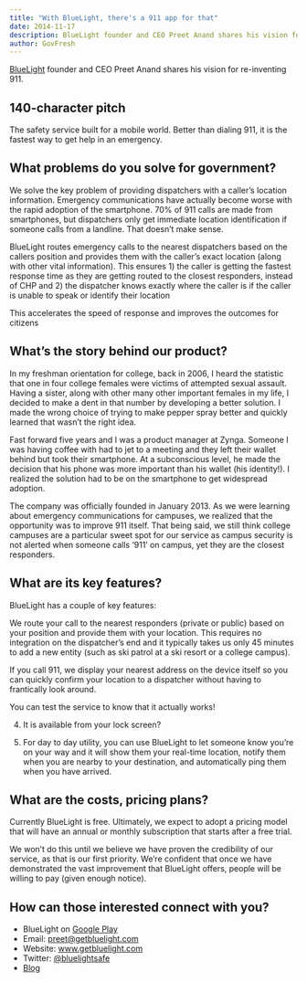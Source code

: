 ```yaml
---
title: "With BlueLight, there's a 911 app for that"
date: 2014-11-17
description: BlueLight founder and CEO Preet Anand shares his vision for re-inventing 911.
author: GovFresh
---
```



<a href="https://www.getbluelight.com/">BlueLight</a> founder and CEO Preet Anand shares his vision for re-inventing 911.

<h2>140-character pitch</h2>

The safety service built for a mobile world. Better than dialing 911, it is the fastest way to get help in an emergency.

<h2>What problems do you solve for government?</h2>

We solve the key problem of providing dispatchers with a caller’s location information. Emergency communications have actually become worse with the rapid adoption of the smartphone. 70% of 911 calls are made from smartphones, but dispatchers only get immediate location identification if someone calls from a landline. That doesn’t make sense.

BlueLight routes emergency calls to the nearest dispatchers based on the callers position and provides them with the caller’s exact location (along with other vital information). This ensures 1) the caller is getting the fastest response time as they are getting routed to the closest responders, instead of CHP and 2) the dispatcher knows exactly where the caller is if the caller is unable to speak or identify their location

This accelerates the speed of response and improves the outcomes for citizens

<h2>What’s the story behind our product?</h2>

In my freshman orientation for college, back in 2006, I heard the statistic that one in four college females were victims of attempted sexual assault. Having a sister, along with other many other important females in my life, I decided to make a dent in that number by developing a better solution. I made the wrong choice of trying to make pepper spray better and quickly learned that wasn’t the right idea.

Fast forward five years and I was a product manager at Zynga. Someone I was having coffee with had to jet to a meeting and they left their wallet behind but took their smartphone. At a subconscious level, he made the decision that his phone was more important than his wallet (his identity!). I realized the solution had to be on the smartphone to get widespread adoption.

The company was officially founded in January 2013. As we were learning about emergency communications for campuses, we realized that the opportunity was to improve 911 itself. That being said, we still think college campuses are a particular sweet spot for our service as campus security is not alerted when someone calls ‘911’ on campus, yet they are the closest responders. 

<h2>What are its key features?</h2>

BlueLight has a couple of key features:

We route your call to the nearest responders (private or public) based on your position and provide them with your location. This requires no integration on the dispatcher’s end and it typically takes us only 45 minutes to add a new entity (such as ski patrol at a ski resort or a college campus).

If you call 911, we display your nearest address on the device itself so you can quickly confirm your location to a dispatcher without having to frantically look around.

You can test the service to know that it actually works!

4) It is available from your lock screen?

5) For day to day utility, you can use BlueLight to let someone know you’re on your way and it will show them your real-time location, notify them when you are nearby to your destination, and automatically ping them when you have arrived.

<h2>What are the costs, pricing plans?</h2>

Currently BlueLight is free. Ultimately, we expect to adopt a pricing model that will have an annual or monthly subscription that starts after a free trial. 

We won’t do this until we believe we have proven the credibility of our service, as that is our first priority. We’re confident that once we have demonstrated the vast improvement that BlueLight offers, people will be willing to pay (given enough notice).

<h2>How can those interested connect with you?</h2>

<ul>
	<li>BlueLight on <a href="https://play.google.com/store/apps/details?id=net.fourtaps.bluelight&amp;hl=en">Google Play</a></li>
	<li>Email: <a href="mailto:preet@getbluelight.com">preet@getbluelight.com</a></li>
	<li>Website: <a href="http://www.getbluelight.com">www.getbluelight.com</a></li>
	<li>Twitter: <a href="http://twitter.com/bluelightsafe">@bluelightsafe</a></li>
	<li><a href="http://bluelightsafety.tumblr.com/">Blog</a></li>
</ul>
